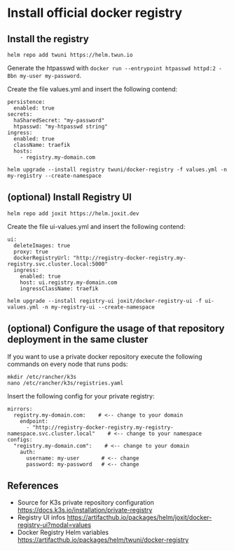 # Install official docker registry

## Install the registry
```helm repo add twuni https://helm.twun.io```

Generate the htpasswd with ```docker run --entrypoint htpasswd httpd:2 -Bbn my-user my-password```.

Create the file values.yml and insert the following contend:
```
persistence:
  enabled: true
secrets:
  haSharedSecret: "my-password"
  htpasswd: "my-htpasswd string"
ingress:
  enabled: true
  className: traefik
  hosts:
    - registry.my-domain.com
```
  
```helm upgrade --install registry twuni/docker-registry -f values.yml -n my-registry --create-namespace```

## (optional) Install Registry UI

```helm repo add joxit https://helm.joxit.dev```

Create the file ui-values.yml and insert the following contend:
```
ui:
  deleteImages: true
  proxy: true
  dockerRegistryUrl: "http://registry-docker-registry.my-registry.svc.cluster.local:5000"
  ingress:
    enabled: true
    host: ui.registry.my-domain.com
    ingressClassName: traefik
```

```helm upgrade --install registry-ui joxit/docker-registry-ui -f ui-values.yml -n my-registry-ui --create-namespace```


## (optional) Configure the usage of that repository deployment in the same cluster
If you want to use a private docker repository execute the following commands on every node that runs pods:
```
mkdir /etc/rancher/k3s
nano /etc/rancher/k3s/registries.yaml
```

Insert the following config for your private registry:
```
mirrors:
  registry.my-domain.com:    # <-- change to your domain
    endpoint:
      - "http://registry-docker-registry.my-registry-namespace.svc.cluster.local"    # <-- change to your namespace
configs:
  "registry.my-domain.com":    # <-- change to your domain
    auth:
      username: my-user       # <-- change
      password: my-password   # <-- change
```

## References
* Source for K3s private repository configuration https://docs.k3s.io/installation/private-registry
* Registry UI infos https://artifacthub.io/packages/helm/joxit/docker-registry-ui?modal=values
* Docker Registry Helm variables https://artifacthub.io/packages/helm/twuni/docker-registry
